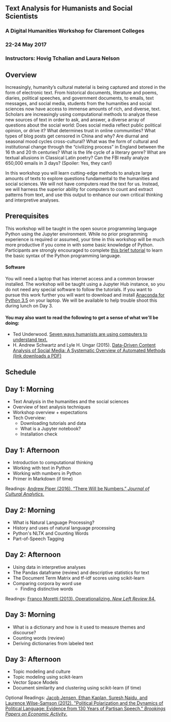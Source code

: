 ## Text Analysis for Humanists and Social Scientists

### A Digital Humanities Workshop for Claremont Colleges
### 22-24 May 2017 
### Instructors: Hovig Tchalian and Laura Nelson

## Overview

Increasingly, humanity’s cultural material is being captured and stored in the form of electronic text. From historical documents, literature and poems, diaries, political speeches, and government documents, to emails, text messages, and social media, students from the humanities and social sciences now have access to immense amounts of rich, and diverse, text. Scholars are increasingly using computational methods to analyze these new sources of text in order to ask, and answer, a diverse array of questions about the social world: Does social media reflect public political opinion, or drive it? What determines trust in online communities? What types of blog posts get censored in China and why? Are diurnal and seasonal mood cycles cross-cultural? What was the form of cultural and institutional change through the “civilizing process” in England between the 16 th and 20 th centuries? What is the life cycle of a literary genre? What are textual allusions in Classical Latin poetry? Can the FBI really analyze 650,000 emails in 3 days? (Spoiler: Yes, they can!)

In this workshop you will learn cutting-edge methods to analyze large amounts of texts to explore questions fundamental to the humanities and social sciences. We will not have computers read the text for us. Instead, we will harness the superior ability for computers to count and extract patterns from text, and use this output to enhance our own critical thinking and interpretive analyses.

## Prerequisites 
This workshop will be taught in the open source programming language Python using the Jupyter environment. While no prior programming experience is required or assumed, your time in this workshop will be much more productive if you come in with some basic knowledge of Python. Participants are strongly encouraged to complete [this brief tutorial](https://www.codeschool.com/courses/try-python) to learn the basic syntax of the Python programming language.

#### Software

You will need a laptop that has internet access and a common browser installed. The workshop will be taught using a Jupyter Hub instance, so you do not need any special software to follow the tutorials. If you want to pursue this work further you will want to download and install [Anaconda for Python 3.5](https://www.continuum.io/downloads) on your laptop. We will be available to help trouble shoot this during lunch on Day 3. 

#### You may also want to read the following to get a sense of what we'll be doing:

* Ted Underwood. [Seven ways humanists are using computers to understand text.](https://tedunderwood.com/2015/06/04/seven-ways-humanists-are-using-computers-to-understand-text/)  
* H. Andrew Schwartz and Lyle H. Ungar (2015). [Data-Driven Content Analysis of Social Media: A Systematic Overview of Automated Methods (link downloads a PDF)](http://wwbp.org/papers/dataDriven2015.pdf)



## Schedule

## Day 1: Morning
* Text Analysis in the humanities and the social sciences
* Overview of text analysis techniques 
* Workshop overview + expectations
* Tech Overview: 
	* Downloading tutorials and data
	* What is a Jupyter notebook?
	* Installation check

## Day 1: Afternoon
* Introduction to computational thinking
* Working with text in Python
* Working with numbers in Python
* Primer in Markdown (if time)

Readings:
[Andrew Piper (2016). “There Will be Numbers.” *Journal of Cultural Analytics*.](http://culturalanalytics.org/2016/05/there-will-be-numbers/)


## Day 2: Morning
* What is Natural Language Processing?
* History and uses of natural language processing
* Python's NLTK and Counting Words
* Part-of-Speech Tagging

## Day 2: Afternoon
* Using data in interpretive analyses
* The Pandas dataframe (review) and descriptive statistics for text
* The Document Term Matrix and tf-idf scores using scikit-learn
* Comparing corpora by word use
	* Finding distinctive words

Readings:
[Franco Moretti (2013). Operationalizing. *New Left Review* 84.](https://newleftreview.org/II/84/franco-moretti-operationalizing)


## Day 3: Morning
* What is a dictionary and how is it used to measure themes and discourse?
* Counting words (review)
* Deriving dictionaries from labeled text

## Day 3: Afternoon
* Topic modeling and culture
* Topic modeling using scikit-learn
* Vector Space Models
* Document similarity and clustering using scikit-learn (if time)

Optional Readings:
[Jacob Jensen, Ethan Kaplan, Suresh Naidu, and Laurence Wilse-Samson (2012). "Political Polarization and the Dynamics of Political Language: Evidence from 130 Years of Partisan Speech." *Brookings Papers on Economic Activity*.](https://www.brookings.edu/bpea-articles/political-polarization-and-the-dynamics-of-political-language-evidence-from-130-years-of-partisan-speech/)
